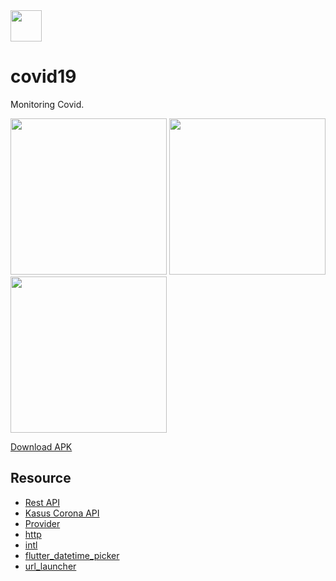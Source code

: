 <img src="https://raw.githubusercontent.com/hifiaz/covid19/master/lib/images/icon.png " width="50">

# covid19

Monitoring Covid.

<img src="https://raw.githubusercontent.com/hifiaz/covid19/master/flutter_02.png" width="250">
<img src="https://raw.githubusercontent.com/hifiaz/covid19/master/flutter_03.png" width="250">
<img src="https://raw.githubusercontent.com/hifiaz/covid19/master/flutter_04.png" width="250">

[Download APK](https://github.com/hifiaz/covid19/tree/master/app-release.apk)

## Resource

- [Rest API](https://github.com/mathdroid/covid-19-api)
- [Kasus Corona API](https://louislugas.github.io/covid_19_cluster/json/kasus-corona-indonesia.json)
- [Provider](https://pub.dev/packages/provider)
- [http](https://pub.dev/packages/http)
- [intl](https://pub.dev/packages/intl)
- [flutter_datetime_picker](https://pub.dev/packages/flutter_datetime_picker)
- [url_launcher](https://pub.dev/packages/url_launcher)
